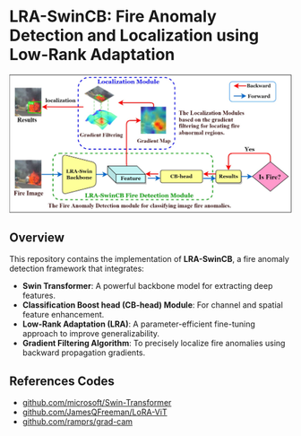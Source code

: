 # LRA-SwinCB: Fire Anomaly Detection and Localization using Low-Rank Adaptation

![Graphical Abstract](./assets/GraphicalAbstract.jpg)

## Overview

This repository contains the implementation of **LRA-SwinCB**, a fire anomaly detection framework that integrates:

- **Swin Transformer**: A powerful backbone model for extracting deep features.
- **Classification Boost head (CB-head) Module**: For channel and spatial feature enhancement.
- **Low-Rank Adaptation (LRA)**: A parameter-efficient fine-tuning approach to improve generalizability.
- **Gradient Filtering Algorithm**: To precisely localize fire anomalies using backward propagation gradients.


## References Codes

- [github.com/microsoft/Swin-Transformer](https://github.com/microsoft/Swin-Transformer)
- [github.com/JamesQFreeman/LoRA-ViT](https://github.com/JamesQFreeman/LoRA-ViT)
- [github.com/ramprs/grad-cam](https://github.com/ramprs/grad-cam)

